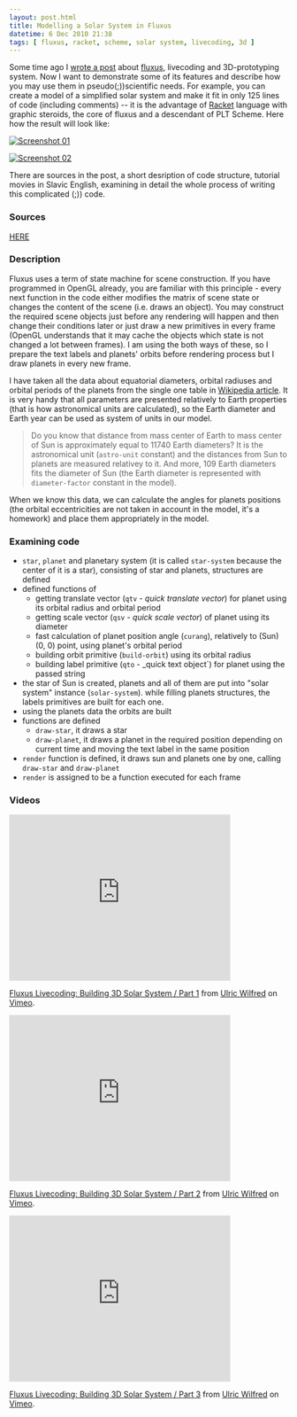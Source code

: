 ```yaml
---
layout: post.html
title: Modelling a Solar System in Fluxus
datetime: 6 Dec 2010 21:38
tags: [ fluxus, racket, scheme, solar system, livecoding, 3d ]
---
```


Some time ago I [wrote a post](#post-about-fluxus) about [fluxus](http://www.pawfal.org/fluxus/), livecoding and 3D-prototyping system. Now I want to demonstrate some of its features and describe how you may use them in pseudo(;))scientific needs. For example, you can create a model of a simplified solar system and make it fit in only 125 lines of code (including comments) -- it is the advantage of [Racket](http://racket-lang.org/) language with graphic steroids, the core of fluxus and a descendant of PLT Scheme. Here how the result will look like:

[![Screenshot 01](http://dl.dropbox.com/u/928694/blog/ru/img/fluxus-solar-screen04-thumb.png)](http://dl.dropbox.com/u/928694/blog/ru/img/fluxus-solar-screen04.png)

[![Screenshot 02](http://dl.dropbox.com/u/928694/blog/ru/img/fluxus-solar-screen05-thumb.png)](http://dl.dropbox.com/u/928694/blog/ru/img/fluxus-solar-screen05.png)

There are sources in the post, a short desription of code structure, tutorial movies in Slavic English, examining in detail the whole process of writing this complicated (;)) code.

### Sources

[HERE](http://paste.pocoo.org/show/301220/)

### Description

Fluxus uses a term of state machine for scene construction. If you have programmed in OpenGL already, you are familiar with this principle - every next function in the code either modifies the matrix of scene state or changes the content of the scene (i.e. draws an object). You may construct the required scene objects just before any rendering will happen and then change their conditions later or just draw a new primitives in every frame (OpenGL understands that it may cache the objects which state is not changed a lot between frames). I am using the both ways of these, so I prepare the text labels and planets' orbits before rendering process but I draw planets in every new frame.

I have taken all the data about equatorial diameters, orbital radiuses and orbital periods of the planets from the single one table in [Wikipedia article](http://en.wikipedia.org/wiki/Planet#Solar_System). It is very handy that all parameters are presented relatively to Earth properties (that is how astronomical units are calculated), so the Earth diameter and Earth year can be used as system of units in our model.

> Do you know that distance from mass center of Earth to mass center of Sun is approximately equal to 11740 Earth diameters? It is the astronomical unit (`astro-unit` constant) and the distances from Sun to planets are measured relativey to it. And more, 109 Earth diameters fits the diameter of Sun (the Earth diameter is represented with `diameter-factor` constant in the model).

When we know this data, we can calculate the angles for planets positions (the orbital eccentricities are not taken in account in the model, it's a homework) and place them appropriately in the model.

### Examining code

 * `star`, `planet` and planetary system (it is called `star-system` because the center of it is a star), consisting of star and planets, structures are defined
 * defined functions of
   * getting translate vector (`qtv` - _quick translate vector_) for planet using its orbital radius and orbital period
   * getting scale vector (`qsv` - _quick scale vector_) of planet using its diameter
   * fast calculation of planet position angle (`curang`), relatively to (Sun) (0, 0) point, using planet's orbital period
   * building orbit primitive (`build-orbit`) using its orbital radius
   * building label primitive (`qto` - _quick text object`) for planet using the passed string
 * the star of Sun is created, planets and all of them are put into "solar system" instance (`solar-system`). while filling planets structures, the labels primitives are built for each one.
 * using the planets data the orbits are built
 * functions are defined
   * `draw-star`, it draws a star
   * `draw-planet`, it draws a planet in the required position depending on current time and moving the text label in the same position
 * `render` function is defined, it draws sun and planets one by one, calling `draw-star` and `draw-planet`
 * `render` is assigned to be a function executed for each frame

### Videos

<iframe src="http://player.vimeo.com/video/17502661" width="400" height="300" frameborder="0"></iframe><p><a href="http://vimeo.com/17502661">Fluxus Livecoding: Building 3D Solar System / Part 1</a> from <a href="http://vimeo.com/shamansir">Ulric Wilfred</a> on <a href="http://vimeo.com">Vimeo</a>.</p>

<iframe src="http://player.vimeo.com/video/17515694" width="400" height="300" frameborder="0"></iframe><p><a href="http://vimeo.com/17515694">Fluxus Livecoding: Building 3D Solar System / Part 2</a> from <a href="http://vimeo.com/shamansir">Ulric Wilfred</a> on <a href="http://vimeo.com">Vimeo</a>.</p>

<iframe src="http://player.vimeo.com/video/17516078" width="400" height="300" frameborder="0"></iframe><p><a href="http://vimeo.com/17516078">Fluxus Livecoding: Building 3D Solar System / Part 3</a> from <a href="http://vimeo.com/shamansir">Ulric Wilfred</a> on <a href="http://vimeo.com">Vimeo</a>.</p>

